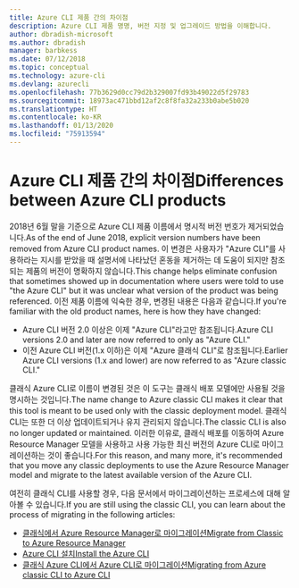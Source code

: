 ```yaml
---
title: Azure CLI 제품 간의 차이점
description: Azure CLI 제품 명명, 버전 지정 및 업그레이드 방법을 이해합니다.
author: dbradish-microsoft
ms.author: dbradish
manager: barbkess
ms.date: 07/12/2018
ms.topic: conceptual
ms.technology: azure-cli
ms.devlang: azurecli
ms.openlocfilehash: 77b3629d0cc79d2b329007fd93b49022d5f29783
ms.sourcegitcommit: 18973ac471bbd12af2c8f8fa32a233b0abe5b020
ms.translationtype: HT
ms.contentlocale: ko-KR
ms.lasthandoff: 01/13/2020
ms.locfileid: "75913594"
---
```

# <a name="differences-between-azure-cli-products"></a><span data-ttu-id="399e4-103">Azure CLI 제품 간의 차이점</span><span class="sxs-lookup"><span data-stu-id="399e4-103">Differences between Azure CLI products</span></span>

<span data-ttu-id="399e4-104">2018년 6월 말을 기준으로 Azure CLI 제품 이름에서 명시적 버전 번호가 제거되었습니다.</span><span class="sxs-lookup"><span data-stu-id="399e4-104">As of the end of June 2018, explicit version numbers have been removed from Azure CLI product names.</span></span> <span data-ttu-id="399e4-105">이 변경은 사용자가 "Azure CLI"를 사용하라는 지시를 받았을 때 설명서에 나타났던 혼동을 제거하는 데 도움이 되지만 참조되는 제품의 버전이 명확하지 않습니다.</span><span class="sxs-lookup"><span data-stu-id="399e4-105">This change helps eliminate confusion that sometimes showed up in documentation where users were told to use "the Azure CLI" but it was unclear what version of the product was being referenced.</span></span> <span data-ttu-id="399e4-106">이전 제품 이름에 익숙한 경우, 변경된 내용은 다음과 같습니다.</span><span class="sxs-lookup"><span data-stu-id="399e4-106">If you're familiar with the old product names, here is how they have changed:</span></span>

* <span data-ttu-id="399e4-107">Azure CLI 버전 2.0 이상은 이제 "Azure CLI"라고만 참조됩니다.</span><span class="sxs-lookup"><span data-stu-id="399e4-107">Azure CLI versions 2.0 and later are now referred to only as "Azure CLI."</span></span>
* <span data-ttu-id="399e4-108">이전 Azure CLI 버전(1.x 이하)은 이제 "Azure 클래식 CLI"로 참조됩니다.</span><span class="sxs-lookup"><span data-stu-id="399e4-108">Earlier Azure CLI versions (1.x and lower) are now referred to as "Azure classic CLI."</span></span>

<span data-ttu-id="399e4-109">클래식 Azure CLI로 이름이 변경된 것은 이 도구는 클래식 배포 모델에만 사용될 것을 명시하는 것입니다.</span><span class="sxs-lookup"><span data-stu-id="399e4-109">The name change to Azure classic CLI makes it clear that this tool is meant to be used only with the classic deployment model.</span></span> <span data-ttu-id="399e4-110">클래식 CLI는 또한 더 이상 업데이트되거나 유지 관리되지 않습니다.</span><span class="sxs-lookup"><span data-stu-id="399e4-110">The classic CLI is also no longer updated or maintained.</span></span> <span data-ttu-id="399e4-111">이러한 이유로, 클래식 배포를 이동하여 Azure Resource Manager 모델을 사용하고 사용 가능한 최신 버전의 Azure CLI로 마이그레이션하는 것이 좋습니다.</span><span class="sxs-lookup"><span data-stu-id="399e4-111">For this reason, and many more, it's recommended that you move any classic deployments to use the Azure Resource Manager model and migrate to the latest available version of the Azure CLI.</span></span>

<span data-ttu-id="399e4-112">여전히 클래식 CLI를 사용할 경우, 다음 문서에서 마이그레이션하는 프로세스에 대해 알아볼 수 있습니다.</span><span class="sxs-lookup"><span data-stu-id="399e4-112">If you are still using the classic CLI, you can learn about the process of migrating in the following articles:</span></span>

* [<span data-ttu-id="399e4-113">클래식에서 Azure Resource Manager로 마이그레이션</span><span class="sxs-lookup"><span data-stu-id="399e4-113">Migrate from Classic to Azure Resource Manager</span></span>](/azure/virtual-machines/linux/migration-classic-resource-manager-overview)
* [<span data-ttu-id="399e4-114">Azure CLI 설치</span><span class="sxs-lookup"><span data-stu-id="399e4-114">Install the Azure CLI</span></span>](install-azure-cli.md)
* [<span data-ttu-id="399e4-115">클래식 Azure CLI에서 Azure CLI로 마이그레이션</span><span class="sxs-lookup"><span data-stu-id="399e4-115">Migrating from Azure classic CLI to Azure CLI</span></span>](https://github.com/Azure/azure-cli/blob/dev/doc/classic_cli_migration.md)
